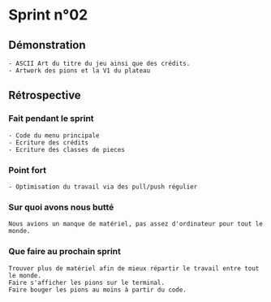 # Sprint n°02
## Démonstration
    - ASCII Art du titre du jeu ainsi que des crédits. 
    - Artwork des pions et la V1 du plateau 
## Rétrospective
### Fait pendant le sprint
    - Code du menu principale
    - Ecriture des crédits
    - Ecriture des classes de pieces
### Point fort
    - Optimisation du travail via des pull/push régulier
### Sur quoi avons nous butté
    Nous avions un manque de matériel, pas assez d'ordinateur pour tout le monde. 
### Que faire au prochain sprint
    Trouver plus de matériel afin de mieux répartir le travail entre tout le monde. 
    Faire s'afficher les pions sur le terminal.
    Faire bouger les pions au moins à partir du code.